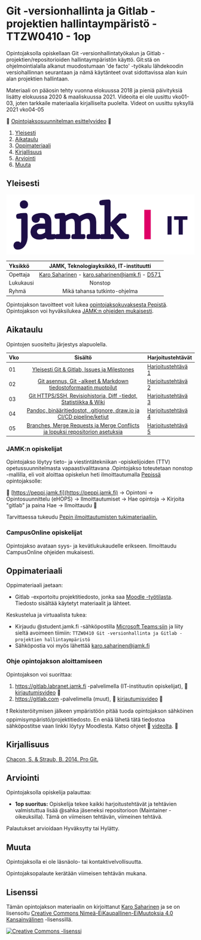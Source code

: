 # Git -versionhallinta ja Gitlab -projektien hallintaympäristö - TTZW0410 - 1op

Opintojaksolla opiskellaan Git -versionhallintatyökalun ja Gitlab -projektien/repositorioiden hallintaympäristön käyttö. Git:stä on ohjelmointialalla alkanut muodostumaan 'de facto' -työkalu lähdekoodin versiohallinnan seurantaan ja nämä käytänteet ovat sidottavissa alan kuin alan projektien hallintaan.

Materiaali on pääosin tehty vuonna elokuussa 2018 ja pieniä päivityksiä lisätty elokuussa 2020 & maaliskuussa 2021. Videoita ei ole uusittu vko01-03, joten tarkkaile materiaalia kirjalliselta puolelta. Videot on uusittu syksyllä 2021 vko04-05

:movie_camera: [Opintojaksosuunnitelman esittelyvideo](https://youtu.be/eH2TEMDFgv0) :movie_camera:

1. [Yleisesti](#yleisesti)
3. [Aikataulu](#aikataulu)
2. [Oppimateriaali](#oppimateriaali)
2. [Kirjallisuus](#kirjallisuus)
2. [Arviointi](#arviointi)
4. [Muuta](#muuta)

## Yleisesti

![JAMK IT-instituutti](src/jamk_it-instituutti_logo_engl_web_350x150.png "JAMK IT-instituutti")

| Yksikkö | JAMK, Teknologiayksikkö, IT-instituutti |
|:--------|:----------:|
| Opettaja | [Karo Saharinen](https://www.linkedin.com/in/karo-saharinen) - karo.saharinen@jamk.fi - [D571](https://www.jamk.fi/fi/Yhteystiedot/Lutakon-kampus/) |
| Lukukausi | Nonstop |
| Ryhmä | Mikä tahansa tutkinto-ohjelma |

Opintojakson tavoitteet voit lukea [opintojaksokuvaksesta Pepistä](https://opetussuunnitelmat.peppi.jamk.fi/fi/TTV2020SS/course_unit/TTZW0410). Opintojakson voi hyväksilukea [JAMK:n ohjeiden mukaisesti](https://opinto-oppaat.jamk.fi/fi/opinto-opas-amk/opiskelu/osaamisen-tunnistaminen-ja-tunnustaminen/).

## Aikataulu

Opintojen suositeltu järjestys alapuolella.

| Vko | Sisältö | Harjoitustehtävät |
|:--------|:----------:|---------|
| 01 | [Yleisesti Git & Gitlab, Issues ja Milestones](src/vko/vko01.md) | [Harjoitustehtävä 1](src/vko/vko01_harj.md) |
| 02 | [Git asennus, Git -alkeet & Markdown tiedostoformaatin muotoilut](src/vko/vko02.md) | [Harjoitustehtävä 2](src/vko/vko02_harj.md) |
| 03 | [Git HTTPS/SSH, Revisiohistoria, Diff -tiedot, Statistiikka & Wiki](src/vko/vko03.md) | [Harjoitustehtävä 3](src/vko/vko03_harj.md) |
| 04 | [Pandoc, binääritiedostot, .gitignore, draw.io ja CI/CD pipeline/ketjut](src/vko/vko04.md) | [Harjoitustehtävä 4](src/vko/vko04_harj.md) |
| 05 | [Branches, Merge Requests ja Merge Conflicts ja lopuksi repositorion asetuksia](src/vko/vko05.md) | [Harjoitustehtävä 5](src/vko/vko05_harj.md) |

### JAMK:n opiskelijat

Opintojakso löytyy tieto- ja viestintätekniikan -opiskelijoiden (TTV) opetussuunnitelmasta vapaastivalittavana .Opintojakso toteutetaan nonstop -mallilla, eli voit aloittaa opiskelun heti ilmoittautumalla [Pepissä](https://peppi.jamk.fi) opintojaksolle:

:scroll: [https://peppi.jamk.fi](https://peppi.jamk.fi) -> Opintoni -> Opintosuunnittelu (eHOPS) -> Ilmoittautumiset -> Hae opintoja -> Kirjoita "gitlab" ja paina Hae -> Ilmoittaudu  :scroll: 

Tarvittaessa tukeudu [Pepin ilmoittautumisten tukimateriaaliin.](https://oppimateriaalit.jamk.fi/peppi/opintoni/ilmoittautumiset-opintojaksojen-toteutuksille/)

### CampusOnline opiskelijat

Opintojakso avataan syys- ja kevätlukukaudelle erikseen. Ilmoittaudu CampusOnline ohjeiden mukaisesti.

## Oppimateriaali

Oppimateriaali jaetaan:
- Gitlab -exportoitu projektitiedosto, jonka saa [Moodle -työtilasta](https://moodle.jamk.fi). Tiedosto sisältää käytetyt materiaalit ja lähteet.

Keskustelua ja virtuaalista tukea:
- Kirjaudu @student.jamk.fi -sähköpostilla [Microsoft Teams:siin](https://teams.microsoft.com) ja liity sieltä avoimeen tiimiin: `TTZW0410 Git -versionhallinta ja Gitlab -projektien hallintaympäristö`
- Sähköpostia voi myös lähettää karo.saharinen@jamk.fi

### Ohje opintojakson aloittamiseen

Opintojakson voi suorittaa:
1. https://gitlab.labranet.jamk.fi -palvelimella (IT-instituutin opiskelijat), :movie_camera: [kirjautumisvideo](https://youtu.be/Yl1tR40XkPQ) :movie_camera:
2. https://gitlab.com -palvelimella (muut), :movie_camera: [kirjautumisvideo](https://www.youtube.com/watch?v=Yl1tR40XkPQ&feature=youtu.be&t=265) :movie_camera:

:exclamation: Rekisteröitymisen jälkeen ympäristöön pitää tuoda opintojakson sähköinen oppimisympäristö/projektitiedosto. En enää lähetä tätä tiedostoa sähköpostitse vaan linkki löytyy Moodlesta. Katso ohjeet :movie_camera: [videolta](https://youtu.be/bdAHBo_jHCA). :movie_camera:

## Kirjallisuus

[Chacon, S. & Straub, B. 2014. Pro Git.](https://github.com/progit/progit2/releases/download/2.1.241/progit.pdf)

## Arviointi

Opintojaksolla opiskelija palauttaa:

- **1op suoritus:** Opiskelija tekee kaikki harjoitustehtävät ja tehtävien valmistuttua lisää @sahka jäseneksi repositorioon (Maintainer -oikeuksilla). Tämä on viimeisen tehtävän, viimeinen tehtävä.

Palautukset arvioidaan Hyväksytty tai Hylätty.

## Muuta

Opintojaksolla ei ole läsnäolo- tai kontaktivelvollisuutta.

Opintojaksopalaute kerätään viimeisen tehtävän mukana.

## Lisenssi

Tämän opintojakson materiaalin on kirjoittanut [Karo Saharinen](https://www.linkedin.com/in/karo-saharinen/) ja se on lisensoitu [Creative Commons Nimeä-EiKaupallinen-EiMuutoksia 4.0 Kansainvälinen](http://creativecommons.org/licenses/by-nc-nd/4.0/) -lisenssillä.

[![Creative Commons -lisenssi](https://i.creativecommons.org/l/by-nc-nd/4.0/88x31.png)](http://creativecommons.org/licenses/by-nc-nd/4.0/)